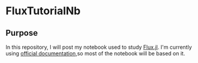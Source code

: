 # FluxTutorialNb

## Purpose

In this repository, I will post my notebook used to study [Flux.jl](https://fluxml.ai/Flux.jl/stable/). I'm currently using [official documentation](https://fluxml.ai/Flux.jl/stable/),so most of the notebook  will be based on it.
